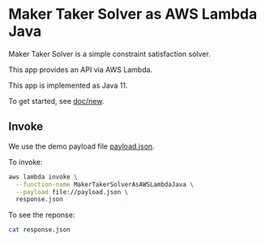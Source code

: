# Maker Taker Solver as AWS Lambda Java

Maker Taker Solver is a simple constraint satisfaction solver.

This app provides an API via AWS Lambda.

This app is implemented as Java 11.

To get started, see [doc/new](doc/new).


## Invoke

We use the demo payload file [payload.json](payload.json).

To invoke:

```sh
aws lambda invoke \
  --function-name MakerTakerSolverAsAWSLambdaJava \
  --payload file://payload.json \
  response.json
```

To see the reponse:

```sh
cat response.json
```
